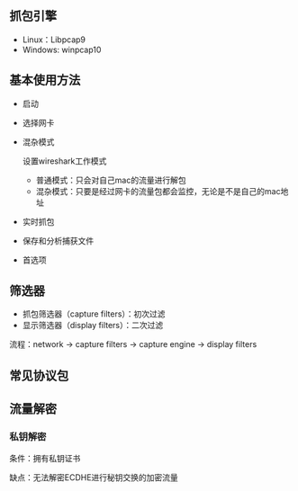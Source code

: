 ## 抓包引擎

- Linux：Libpcap9
- Windows: winpcap10

## 基本使用方法

- 启动

- 选择网卡

- 混杂模式

  设置wireshark工作模式

  - 普通模式：只会对自己mac的流量进行解包
  - 混杂模式：只要是经过网卡的流量包都会监控，无论是不是自己的mac地址

- 实时抓包

- 保存和分析捕获文件

- 首选项

## 筛选器

- 抓包筛选器（capture filters）：初次过滤
- 显示筛选器（display filters）：二次过滤

流程：network -> capture filters -> capture engine -> display filters

## 常见协议包

## 流量解密

### 私钥解密

条件：拥有私钥证书

缺点：无法解密ECDHE进行秘钥交换的加密流量